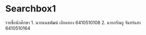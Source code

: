 # Searchbox1
รายชื่อนักศึกษา
    1.  นายนนธพัฒน์   เอียดทอง     6410510108
    2.  นายภรัณยู     จันทร์แสง     6410510164